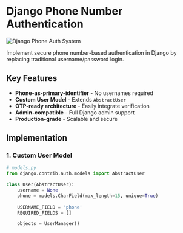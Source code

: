 # Django Phone Number Authentication

![Django Phone Auth System](https://media.geeksforgeeks.org/wp-content/uploads/20231006174619/majjekbehbe.png)

Implement secure phone number-based authentication in Django by replacing traditional username/password login.

## Key Features
- **Phone-as-primary-identifier** - No usernames required
- **Custom User Model** - Extends `AbstractUser`
- **OTP-ready architecture** - Easily integrate verification
- **Admin-compatible** - Full Django admin support
- **Production-grade** - Scalable and secure

## Implementation

### 1. Custom User Model
```python
# models.py
from django.contrib.auth.models import AbstractUser

class User(AbstractUser):
    username = None
    phone = models.CharField(max_length=15, unique=True)
    
    USERNAME_FIELD = 'phone'
    REQUIRED_FIELDS = []

    objects = UserManager()

